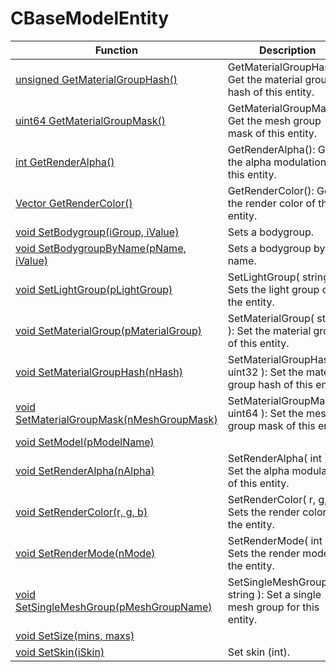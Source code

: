 # CBaseModelEntity
Function|Description|Client
--|--|:--:
[unsigned GetMaterialGroupHash()](GetMaterialGroupHash)|GetMaterialGroupHash(): Get the material group hash of this entity.|✖
[uint64 GetMaterialGroupMask()](GetMaterialGroupMask)|GetMaterialGroupMask(): Get the mesh group mask of this entity.|✖
[int GetRenderAlpha()](GetRenderAlpha)|GetRenderAlpha(): Get the alpha modulation of this entity.|✔
[Vector GetRenderColor()](GetRenderColor)|GetRenderColor(): Get the render color of the entity.|✖
[void SetBodygroup(iGroup, iValue)](SetBodygroup)|Sets a bodygroup.|✖
[void SetBodygroupByName(pName, iValue)](SetBodygroupByName)|Sets a bodygroup by name.|✖
[void SetLightGroup(pLightGroup)](SetLightGroup)|SetLightGroup( string ): Sets the light group of the entity.|✖
[void SetMaterialGroup(pMaterialGroup)](SetMaterialGroup)|SetMaterialGroup( string ): Set the material group of this entity.|✖
[void SetMaterialGroupHash(nHash)](SetMaterialGroupHash)|SetMaterialGroupHash( uint32 ): Set the material group hash of this entity.|✖
[void SetMaterialGroupMask(nMeshGroupMask)](SetMaterialGroupMask)|SetMaterialGroupMask( uint64 ): Set the mesh group mask of this entity.|✖
[void SetModel(pModelName)](SetModel)||✖
[void SetRenderAlpha(nAlpha)](SetRenderAlpha)|SetRenderAlpha( int ): Set the alpha modulation of this entity.|✖
[void SetRenderColor(r, g, b)](SetRenderColor)|SetRenderColor( r, g, b ): Sets the render color of the entity.|✖
[void SetRenderMode(nMode)](SetRenderMode)|SetRenderMode( int ): Sets the render mode of the entity.|✖
[void SetSingleMeshGroup(pMeshGroupName)](SetSingleMeshGroup)|SetSingleMeshGroup( string ): Set a single mesh group for this entity.|✖
[void SetSize(mins, maxs)](SetSize)||✖
[void SetSkin(iSkin)](SetSkin)|Set skin (int).|✖

